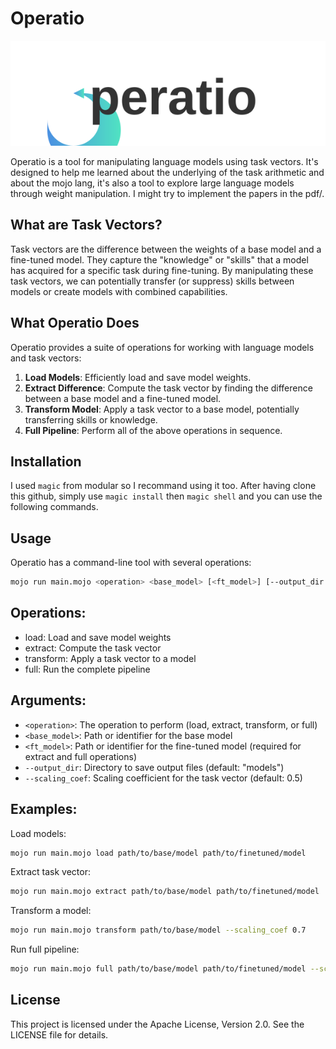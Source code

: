 # Operatio

![Operatio](img/operatio-logo.svg)

Operatio is a tool for manipulating language models using task vectors. It's designed to help me learned about the underlying of the task arithmetic and about the mojo lang, it's also a tool to explore large language models through weight manipulation. I might try to implement the papers in the pdf/.

## What are Task Vectors?

Task vectors are the difference between the weights of a base model and a fine-tuned model. They capture the "knowledge" or "skills" that a model has acquired for a specific task during fine-tuning. By manipulating these task vectors, we can potentially transfer (or suppress) skills between models or create models with combined capabilities.

## What Operatio Does

Operatio provides a suite of operations for working with language models and task vectors:

1. **Load Models**: Efficiently load and save model weights.
2. **Extract Difference**: Compute the task vector by finding the difference between a base model and a fine-tuned model.
3. **Transform Model**: Apply a task vector to a base model, potentially transferring skills or knowledge.
4. **Full Pipeline**: Perform all of the above operations in sequence.

## Installation

I used `magic` from modular so I recommand using it too. After having clone this github, simply use `magic install` then `magic shell` and you can use the following commands.

## Usage

Operatio has a command-line tool with several operations:

```bash
mojo run main.mojo <operation> <base_model> [<ft_model>] [--output_dir <dir>] [--scaling_coef <coef>]
```

## Operations:

- load: Load and save model weights
- extract: Compute the task vector
- transform: Apply a task vector to a model
- full: Run the complete pipeline

## Arguments:

- `<operation>`: The operation to perform (load, extract, transform, or full)
- `<base_model>`: Path or identifier for the base model
- `<ft_model>`: Path or identifier for the fine-tuned model (required for extract and full operations)
- `--output_dir`: Directory to save output files (default: "models")
- `--scaling_coef`: Scaling coefficient for the task vector (default: 0.5)

## Examples:

Load models:
```bash
mojo run main.mojo load path/to/base/model path/to/finetuned/model
```

Extract task vector:
```bash
mojo run main.mojo extract path/to/base/model path/to/finetuned/model
``` 

Transform a model:
```bash
mojo run main.mojo transform path/to/base/model --scaling_coef 0.7
```

Run full pipeline:
```bash
mojo run main.mojo full path/to/base/model path/to/finetuned/model --scaling_coef 0.7
```

## License

This project is licensed under the Apache License, Version 2.0. See the LICENSE file for details.